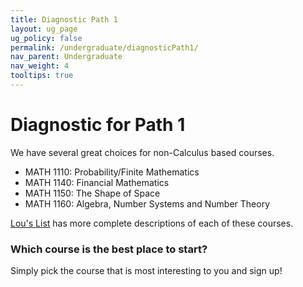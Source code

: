 ```yaml
---
title: Diagnostic Path 1
layout: ug_page
ug_policy: false
permalink: /undergraduate/diagnosticPath1/
nav_parent: Undergraduate
nav_weight: 4
tooltips: true
---
```


<h1 class="mb-4">Diagnostic for Path 1</h1>

<p>We have several great choices for non-Calculus based courses. </p>
<div class=diagnostic>
<ul>
<li> <span class="bolded">MATH 1110:</span> Probability/Finite Mathematics </li>
<li> <span class="bolded">MATH 1140:</span> Financial Mathematics </li>
<li> <span class="bolded">MATH 1150:</span> The Shape of Space </li>
<li> <span class="bolded">MATH 1160:</span> Algebra, Number Systems and Number Theory </li>
</ul>

 <span class="bolded"> <a href=" https://louslist.org/CC/Mathematics.html">Lou's List</a></span> has more complete descriptions of each of these courses.
 </div>
  <p></p>
 
 <h3 class="mb-4"> Which course is the best place to start?  </h3>
 <p>Simply pick the course that is most interesting to you and sign up!</p>
 
